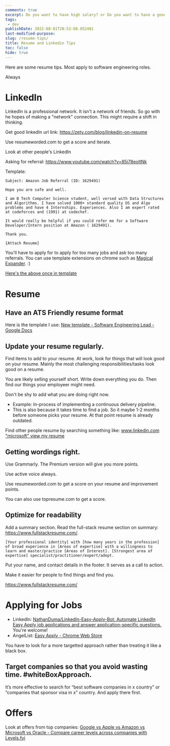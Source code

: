 ```yaml
---
comments: true
excerpt: Do you want to have high salary? or Do you want to have a good career? or Both?
tags:
 - dev
publishDate: 2022-08-01T20:52:08.052481
last-modified-purpose:
slug: /resume-tips/
title: Resume and Linkedin Tips
toc: false
hide: true
---
```

Here are some resume tips. Most apply to software engineering roles.

Always 

# LinkedIn

LinkedIn is a professional network. It isn't a network of friends. So go with he hopes of making a "network" connection. This might require a shift in thinking.

Get good linkedIn url link: https://zety.com/blog/linkedin-on-resume

Use resumeworded.com to get a score and iterate.

Look at other people's LinkedIn

Asking for referral: https://www.youtube.com/watch?v=85i78eoltNk

Template:

```
Subject: Amazon Job Referral (ID: 1629491)

Hope you are safe and well.

I am B Tech Computer Science student, well versed with Data Structures and Algorithms. I have solved 1000+ standard quality DS and Algo problems and have 4 Internships. Experiences. Also I am expert rated at codeforces and (1991) at codechef.

It would really be helpful if you could refer me for a Software Developer/Intern position at Amazon ( 1629491).

Thank you.

{Attach Resume}
```

You'll have to apply for to apply for too many jobs and ask too many referrals. You can use template extensions on chrome such as [Magical Expander](https://chrome.google.com/webstore/detail/magical-text-expander-aut/iibninhmiggehlcdolcilmhacighjamp). :)

[Here's the above once in template](https://www.getmagical.com/share/shortcuts?shareId=fb2d1e6b-49d5-4999-aa10-b5262a9dd01f&utm_source=referral&utm_campaign=share_referral_magical_pro_beta_default&utm_medium=copy_link)


# Resume

## Have an ATS Friendly resume format

Here is the template I use: [New template - Software Engineering Lead - Google Docs](https://docs.google.com/document/d/1iTtI7EG0Q74-qgmFLIApCKIJEA-248i-I8LgNbL9pIU/edit)

## Update your resume regularly.

Find items to add to your resume. At work, look for things that will look good on your resume. Mainly the most challenging responsibilities/tasks look good on a resume.

You are likely selling yourself short. Write down everything you do. Then find our things your employeer might need.

Don't be shy to add what you are doing right now.
- Example: In-process of implementing a continuous delivery pipeline.
- This is also because it takes time to find a job. So it maybe 1-2 months before someone picks your resume. At that point resume is already outdated.

Find other people resume by searching something like: [www.linkedin.com "microsoft" view my resume](https://www.google.com/search?q=www.linkedin.com+%22microsoft%22+view+my+resume&rlz=1C5CHFA_enIN995IN995&ei=t-lQY_3IIcPEz7sPqOeuuAM&ved=0ahUKEwi9gPSRlu76AhVD4nMBHaizCzcQ4dUDCA8&uact=5&oq=www.linkedin.com+%22microsoft%22+view+my+resume&gs_lcp=Cgxnd3Mtd2l6LXNlcnAQAzIFCAAQgAQyBQgAEIAEMgUIABCABDIFCAAQgAQyBQgAEIAEMgUIABCABDIFCAAQgAQyBggAEAgQHjIFCAAQhgMyBQgAEIYDOgoIABBHENYEELADOg0IABDkAhDWBBCwAxgBOgYIABAHEB5KBAhNGAFKBAhBGABKBAhGGAFQ9rMCWMHEAmCnxwJoBXABeACAAYwBiAGEApIBAzAuMpgBAKABAcgBDcABAdoBBggBEAEYCQ&sclient=gws-wiz-serp)

## Getting wordings right.

Use Grammarly. The Premium version will give you more points. 

Use active voice always.

Use resumeworded.com to get a score on your resume and improvement points.

You can also use topresume.com to get a score.

## Optimize for readability

Add a summary section. Read the full-stack resume section on summary: https://www.fullstackresume.com/.

```
[Your professional identity] with [how many years in the profession] of broad experience in [Areas of expertise] with a willingness to learn and master/practice [Areas of Interest]. [Strongest area of expertise] specialist/practitioner/expert/adept.
```

Put your name, and contact details in the footer. It serves as a call to action.

Make it easier for people to find things and find you.

https://www.fullstackresume.com/

# Applying for Jobs

- LinkedIn: [NathanDuma/LinkedIn-Easy-Apply-Bot: Automate LinkedIn Easy Apply job applications and answer application-specific questions.](https://github.com/NathanDuma/LinkedIn-Easy-Apply-Bot) You're welcome! 
- AngelList: [Easy Apply - Chrome Web Store](https://chrome.google.com/webstore/detail/easy-apply/pgdkaehkejiaemknlpknmjioedpjaphg)

You have to look for a more targetted approach rather than treating it like a black box.

## Target companies so that you avoid wasting time. #whiteBoxApproach.

It’s more effective to search for “best software companies in x country” or “companies that sponsor visa in x” country. And apply there first.


# Offers

Look at offers from top companies: [Google vs Apple vs Amazon vs Microsoft vs Oracle - Compare career levels across companies with Levels.fyi](https://www.levels.fyi/?compare=Google,Apple,Amazon,Microsoft,Oracle&track=Software%20Engineer)